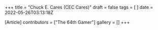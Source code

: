 +++
title = "Chuck E. Cares (CEC Cares)"
draft = false
tags = [ ]
date = 2022-05-26T03:13:18Z

[Article]
contributors = ["The 64th Gamer"]
gallery = []
+++
